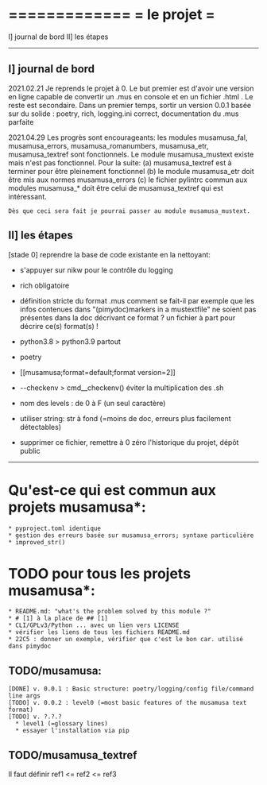 =============
= le projet =
=============
I] journal de bord
II] les étapes

-------------------------------------------------------------------------------    

I] journal de bord
------------------

2021.02.21
    Je reprends le projet à 0.
    Le but premier est d'avoir une version en ligne capable de convertir un .mus
    en console et en un fichier .html . Le reste est secondaire.
    Dans un premier temps, sortir un version 0.0.1 basée sur du solide : poetry, rich,
    logging.ini correct, documentation du .mus parfaite
    
2021.04.29
    Les progrès sont encourageants: les modules musamusa_fal, musamusa_errors, 
    musamusa_romanumbers, musamusa_etr, musamusa_textref sont fonctionnels.
    Le module musamusa_mustext existe mais n'est pas fonctionnel.
    Pour la suite: 
    (a) musamusa_textref est à terminer pour être pleinement fonctionnel
    (b) le module musamusa_etr doit être mis aux normes musamusa_errors
    (c) le fichier pylintrc commun aux modules musamusa_* doit être
        celui de musamusa_textref qui est intéressant.
        
    Dès que ceci sera fait je pourrai passer au module musamusa_mustext.

II] les étapes
--------------
[stade 0] reprendre la base de code existante en la nettoyant:
  - s'appuyer sur nikw pour le contrôle du logging
  - rich obligatoire
  - définition stricte du format .mus
    comment se fait-il par exemple que les infos contenues dans "(pimydoc)markers in a mustextfile"
    ne soient pas présentes dans la doc décrivant ce format ?
    un fichier à part pour décrire ce(s) format(s) !
  - python3.8 > python3.9 partout
  - poetry
  - [[musamusa;format=default;format version=2]]
  - --checkenv > cmd__checkenv()
    éviter la multiplication des .sh
  - nom des levels : de 0 à F (un seul caractère)
  - utiliser string: str à fond (=moins de doc, erreurs plus facilement détectables)

      
- supprimer ce fichier, remettre à 0 zéro l'historique du projet, dépôt public




*******************************************************************************
# Qu'est-ce qui est commun aux projets musamusa*:

    * pyproject.toml identique
    * gestion des erreurs basée sur musamusa_errors; syntaxe particulière
    * improved_str()

# TODO pour tous les projets musamusa*:

    * README.md: "what's the problem solved by this module ?"
    * # [1] à la place de ## [1]
    * CLI/GPLv3/Python ... avec un lien vers LICENSE
    * vérifier les liens de tous les fichiers README.md
    * 22C5 : donner un exemple, vérifier que c'est le bon car. utilisé dans pimydoc

## TODO/musamusa:

```
[DONE] v. 0.0.1 : Basic structure: poetry/logging/config file/command line args
[TODO] v. 0.0.2 : level0 (=most basic features of the musamusa text format)
[TODO] v. ?.?.?
  * level1 (=glossary lines)
  * essayer l'installation via pip
```

## TODO/musamusa_textref

Il faut définir ref1 <= ref2 <= ref3
